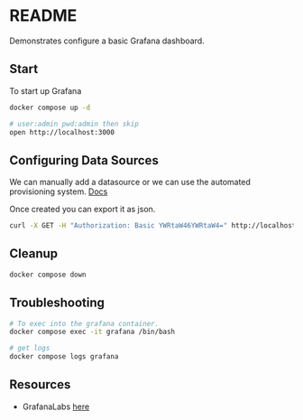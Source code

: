 # README

Demonstrates configure a basic Grafana dashboard.  

## Start

To start up Grafana  

```bash
docker compose up -d

# user:admin pwd:admin then skip
open http://localhost:3000
```

## Configuring Data Sources

We can manually add a datasource or we can use the automated provisioning system. [Docs](https://grafana.com/docs/grafana/latest/administration/provisioning/)  

Once created you can export it as json.  

```sh
curl -X GET -H "Authorization: Basic YWRtaW46YWRtaW4=" http://localhost:3000/api/datasources
```

## Cleanup

```bash
docker compose down
```

## Troubleshooting

```sh
# To exec into the grafana container.  
docker compose exec -it grafana /bin/bash  

# get logs 
docker compose logs grafana
```

## Resources

* GrafanaLabs [here](https://grafana.com/)  
